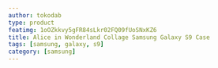 ```yaml
---
author: tokodab
type: product
featimg: 1oOZkkvy5gFR84sLkr02FQ09fUoSNxKZ6
title: Alice in Wonderland Collage Samsung Galaxy S9 Case
tags: [samsung, galaxy, s9]
category: [samsung]
---
```

